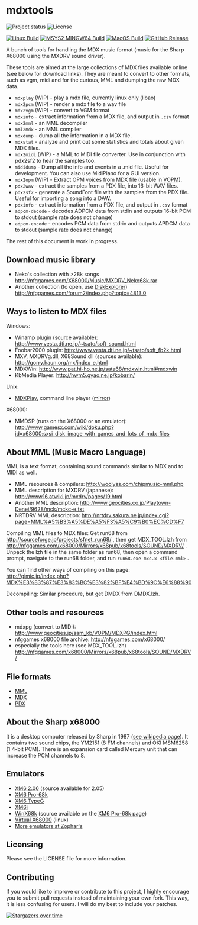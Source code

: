 mdxtools
========

![Project status](https://img.shields.io/badge/Project%20status-Beta-blue.svg) ![License](https://img.shields.io/github/license/vampirefrog/mdxtools?color=green)

[![Linux Build](https://github.com/vampirefrog/mdxtools/actions/workflows/linux.yml/badge.svg)](https://github.com/vampirefrog/mdxtools/actions/workflows/linux.yml) [![MSYS2 MINGW64 Build](https://github.com/vampirefrog/mdxtools/actions/workflows/msys2-mingw64.yml/badge.svg)](https://github.com/vampirefrog/mdxtools/actions/workflows/msys2-mingw64.yml) [![MacOS Build](https://github.com/vampirefrog/mdxtools/actions/workflows/macos.yml/badge.svg)](https://github.com/vampirefrog/mdxtools/actions/workflows/macos.yml) [![GitHub Release](https://img.shields.io/github/v/release/vampirefrog/mdxtools?label=Latest+Release)](https://github.com/vampirefrog/mdxtools/releases/latest)

A bunch of tools for handling the MDX music format (music for the Sharp X68000 using the MXDRV sound driver).

These tools are aimed at the large collections of MDX files available online (see below for download links). They are meant to convert to other formats, such as vgm, midi and for the curious, MML and dumping the raw MDX data.

* `mdxplay` (WIP) - play a mdx file, currently linux only (libao)
* `mdx2pcm` (WIP) - render a mdx file to a wav file
* `mdx2vgm` (WIP) - convert to VGM format
* `mdxinfo` - extract information from a MDX file, and output in `.csv` format
* `mdx2mml` - an MML decompiler
* `mml2mdx` - an MML compiler
* `mdxdump` - dump all the information in a MDX file.
* `mdxstat` - analyze and print out some statistics and totals about given MDX files.
* `mdx2midi` (WIP) - a MML to MIDI file converter. Use in conjunction with pdx2sf2 to hear the samples too.
* `mididump` - Dump all the info and events in a .mid file. Useful for development. You can also use MidiPiano for a GUI version.
* `mdx2opm` (WIP) - Extract OPM voices from MDX file (usable in [VOPM](http://www.geocities.jp/sam_kb/VOPM/)).
* `pdx2wav` - extract the samples from a PDX file, into 16-bit WAV files.
* `pdx2sf2` - generate a SoundFont file with the samples from the PDX file. Useful for importing a song into a DAW.
* `pdxinfo` - extract information from a PDX file, and output in `.csv` format
* `adpcm-decode` - decodes ADPCM data from stdin and outputs 16-bit PCM to stdout (sample rate does not change)
* `adpcm-encode` - encodes PCM data from stdrin and outputs APDCM data to stdout (sample rate does not change)

The rest of this document is work in progress.

Download music library
----------------------

* Neko's collection with >28k songs http://nfggames.com/X68000/Music/MXDRV_Neko68k.rar
* Another collection (to open, use [DiskExplorer](http://hp.vector.co.jp/authors/VA013937/editdisk/index_e.html)) http://nfggames.com/forum2/index.php?topic=4813.0

Ways to listen to MDX files
---------------------------

Windows:

* Winamp plugin (source available): http://www.vesta.dti.ne.jp/~tsato/soft_sound.html
* Foobar2000 plugin: http://www.vesta.dti.ne.jp/~tsato/soft_fb2k.html
* MXV, MXDRVg.dll, X68Sound.dll (sources available): http://gorry.haun.org/mx/index_e.html
* MDXWin: http://www.pat.hi-ho.ne.jp/sata68/mdxwin.html#mdxwin
* KbMedia Player: http://hwm5.gyao.ne.jp/kobarin/

Unix:

* [MDXPlay](http://homepage3.nifty.com/StudioBreeze/software/mdxplay-e.html), command line player ([mirror](http://vgmrips.net/mirror/mdxplay-20070206.tar.gz))

X68000:

* MMDSP (runs on the X68000 or an emulator): http://www.gamesx.com/wiki/doku.php?id=x68000:sxsi_disk_image_with_games_and_lots_of_mdx_files

About MML (Music Macro Language)
--------------------------------
MML is a text format, containing sound commands similar to MDX and to MIDI as well.

* MML resources & compilers: http://woolyss.com/chipmusic-mml.php
* MML description for MXDRV (japanese): http://www16.atwiki.jp/mxdrv/pages/19.html
* Another MML description: http://www.geocities.co.jp/Playtown-Denei/9628/mck/mckc-e.txt
* NRTDRV MML description: http://nrtdrv.sakura.ne.jp/index.cgi?page=MML%A5%B3%A5%DE%A5%F3%A5%C9%B0%EC%CD%F7

Compiling MML files to MDX files: Get run68 from http://sourceforge.jp/projects/sfnet_run68/ , then get MDX_TOOL.lzh from http://nfggames.com/x68000/Mirrors/x68pub/x68tools/SOUND/MXDRV/ . Unpack the lzh file in the same folder as run68, then open a command prompt, navigate to the run68 folder, and run `run68.exe mxc.x <file.mml>` .

You can find other ways of compiling on this page: http://gimic.jp/index.php?MDX%E3%83%87%E3%83%BC%E3%82%BF%E4%BD%9C%E6%88%90

Decompiling: Similar procedure, but get DMDX from DMDX.lzh.


Other tools and resources
-------------------------

* mdxpg (convert to MIDI): http://www.geocities.jp/sam_kb/VOPM/MDXPG/index.html
* nfggames x68000 file archive: http://nfggames.com/x68000/
* especially the tools here (see MDX_TOOL.lzh) http://nfggames.com/x68000/Mirrors/x68pub/x68tools/SOUND/MXDRV/

File formats
------------

* [MML](docs/MML.md)
* [MDX](docs/MDX.md)
* [PDX](docs/PDX.md)


About the Sharp x68000
----------------------

It is a desktop computer released by Sharp in 1987 ([see wikipedia page](http://en.wikipedia.org/wiki/Sharp_X68000)). It contains two sound chips, the YM2151 (8 FM channels) and OKI MSM6258 (1 4-bit PCM). There is an expansion card called Mercury unit that can increase the PCM channels to 8.

Emulators
---------

* [XM6 2.06](http://yohkai.no-ip.info/x680x0/XM6.htm) (source available for 2.05)
* [XM6 Pro-68k](http://mijet.eludevisibility.org/XM6%20Pro-68k/XM6%20Pro-68k.html)
* [XM6 TypeG](http://www.geocities.jp/kugimoto0715/xm6g_win32.html)
* [XM6i](http://xm6i.org/)
* [WinX68k](http://www.geocities.jp/winx68khighspeed/) (source available on the [XM6 Pro-68k page](http://mijet.eludevisibility.org/XM6%20Pro-68k/XM6%20Pro-68k.html))
* [Virtual X68000](http://www.vx68k.org/vx68k/) (linux)
* [More emulators at Zophar's](http://www.zophar.net/x68000.html)

Licensing
---------

Please see the LICENSE file for more information.

Contributing
------------

If you would like to improve or contribute to this project, I highly encourage you to submit pull requests instead of maintaining your own fork. This way, it is less confusing for users. I will do my best to include your patches.

[![Stargazers over time](https://starchart.cc/vampirefrog/mdxtools.svg?variant=adaptive)](https://starchart.cc/vampirefrog/mdxtools)
